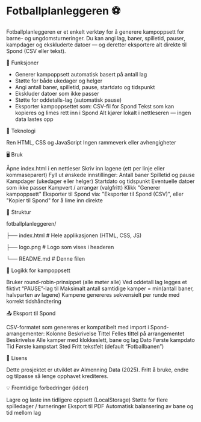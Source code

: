 # Fotballplanleggeren ⚽
Fotballplanleggeren er et enkelt verktøy for å generere kampoppsett for barne- og ungdomsturneringer.
Du kan angi lag, baner, spilletid, pauser, kampdager og ekskluderte datoer — og deretter eksportere alt direkte til Spond (CSV eller tekst).

🚀 Funksjoner
- Generer kampoppsett automatisk basert på antall lag
- Støtte for både ukedager og helger
- Angi antall baner, spilletid, pause, startdato og tidspunkt
- Ekskluder datoer som ikke passer
- Støtte for oddetalls-lag (automatisk pause)
- Eksporter kampoppsettet som:
        CSV-fil for Spond
Tekst som kan kopieres og limes rett inn i Spond
Alt kjører lokalt i nettleseren — ingen data lastes opp

🧩 Teknologi

Ren HTML, CSS og JavaScript
Ingen rammeverk eller avhengigheter

🖥️ Bruk

Åpne index.html i en nettleser
Skriv inn lagene (ett per linje eller kommaseparert)
Fyll ut ønskede innstillinger:
Antall baner
Spilletid og pause
Kampdager (ukedager eller helger)
Startdato og tidspunkt
Eventuelle datoer som ikke passer
Kampvert / arrangør (valgfritt)
Klikk "Generer kampoppsett"
Eksporter til Spond via:
"Eksporter til Spond (CSV)", eller
"Kopier til Spond" for å lime inn direkte

📂 Struktur

fotballplanleggeren/

├── index.html        # Hele applikasjonen (HTML, CSS, JS)

├── logo.png          # Logo som vises i headeren

└── README.md         # Denne filen

🧠 Logikk for kampoppsett

Bruker round-robin-prinsippet (alle møter alle)
Ved oddetall lag legges et fiktivt “PAUSE”-lag til
Maksimalt antall samtidige kamper = min(antall baner, halvparten av lagene)
Kampene genereres sekvensielt per runde med korrekt tidshåndtering

📤 Eksport til Spond

CSV-formatet som genereres er kompatibelt med import i Spond-arrangementer:
Kolonne	Beskrivelse
Tittel	Felles tittel på arrangementet
Beskrivelse	Alle kamper med klokkeslett, bane og lag
Dato	Første kampdato
Tid	Første kampstart
Sted	Fritt tekstfelt (default “Fotballbanen”)

🧾 Lisens

Dette prosjektet er utviklet av Almenning Data (2025).
Fritt å bruke, endre og tilpasse så lenge opphavet krediteres.

💡 Fremtidige forbedringer (idéer)

Lagre og laste inn tidligere oppsett (LocalStorage)
Støtte for flere spilledager / turneringer
Eksport til PDF
Automatisk balansering av bane og tid mellom lag